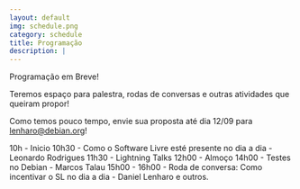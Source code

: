 ```yaml
---
layout: default
img: schedule.png
category: schedule
title: Programação
description: |
---
```

  Programação em Breve!

Teremos espaço para palestra, rodas de conversas e outras atividades que queiram propor!

Como temos pouco tempo, envie sua proposta até dia 12/09 para lenharo@debian.org!


10h - Inicio 
10h30 - Como o Software Livre esté presente no dia a dia - Leonardo Rodrigues
11h30 - Lightning Talks 
12h00 - Almoço
14h00 - Testes no Debian - Marcos Talau
15h00 - 
16h00 - Roda de conversa: Como incentivar o SL no dia a dia - Daniel Lenharo e outros.


<!-- 
<table style="border-collapse: collapse; width: 100%;">
  <thead>
    <tr>
      <th style="border: 1px solid black; width: 100px; text-align: center;">Horário</th>
      <th style="border: 1px solid black; width: 150px; text-align: center;">Título</th>
      <th style="border: 1px solid black; width: 300px; text-align: center;">Descrição</th>
      <th style="border: 1px solid black; width: 150px; text-align: center;">Palestrante</th>
     </tr>
  </thead>
  <tbody>
    <tr>
      <td style="border: 1px solid black;">08:45</td>
      <td style="border: 1px solid black;">Recepção</td>
      <td style="border: 1px solid black;">Recepção aos participantes</td>
      <td style="border: 1px solid black;">Organização</td>
    </tr>
    <tr>
      <td style="border: 1px solid black;">09:00</td>
      <td style="border: 1px solid black;">Abertura do evento</td>
      <td style="border: 1px solid black;">Abertura do evento, com informações sobre o dia!</td>
      <td style="border: 1px solid black;">Organização</td>
    </tr>
    <tr>
      <td style="border: 1px solid black;">09:15</td>
      <td style="border: 1px solid black;">Debian: O Sistema Universal</td>
      <td style="border: 1px solid black;">Durante esta atividade, serão apresentados detalhes sobre o surgimento do projeto Debian, como é feita a organização do projeto. Adicionalmente será apresentado sobre nosso programa de mentoria presencial em Curitiba.</td>
      <td style="border: 1px solid black;">Daniel Lenharo</td>
    </tr>
    <tr>
      <td style="border: 1px solid black;">10:00</td>
      <td style="border: 1px solid black;">Intervalo</td>
      <td style="border: 1px solid black;">Intervalo para um breve coffee Break e network entre os participantes.</td>
      <td style="border: 1px solid black;"></td>
    </tr>
    <tr>
      <td style="border: 1px solid black;">10:30</td>
      <td style="border: 1px solid black;">Adicionando Testes a um Pacote Debian</td>
      <td style="border: 1px solid black;">Os servidores do Debian executam comandos e scripts,localizados em pacotes, visando testar se o software entregue ao usuário funciona conforme o esperado. Existem diversos pacotes onde é necessário ter tais testes. Esta atividade mostra os detalhes de como realizar a sua criação. Ela é uma das ações que serão realizadas nas mentorias do Debian Curitiba neste segundo semestre.</td>
      <td style="border: 1px solid black;">Marcos Talau</td>
    </tr>
    <tr>
      <td style="border: 1px solid black;">11:00</td>
      <td style="border: 1px solid black;">Como o Software Está Presente no Dia a Dia</td>
      <td style="border: 1px solid black;">O Software Livre está muito mais presente em nossas vidas do que imaginamos — dos servidores que sustentam a internet aos aplicativos no nosso celular. Nesta palestra, vamos explorar exemplos práticos de como essas tecnologias moldam nosso cotidiano, seu impacto econômico e social, e como qualquer pessoa pode contribuir para essa comunidade global.</td>
      <td style="border: 1px solid black;">Leonardo Rodrigues</td>
    </tr>
    <tr>
      <td style="border: 1px solid black;">12:00</td>
      <td style="border: 1px solid black;">Encerramento</td>
      <td style="border: 1px solid black;">Encerramento do Evento</td>
      <td style="border: 1px solid black;">Organização</td>
    </tr>
  </tbody>
</table>
-->